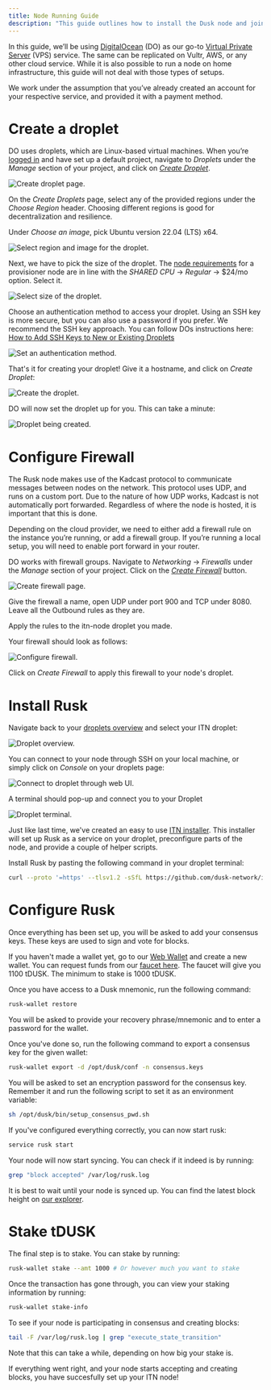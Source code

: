 ```yaml
---
title: Node Running Guide
description: "This guide outlines how to install the Dusk node and join ITN2"
---
```


In this guide, we’ll be using [DigitalOcean](https://www.digitalocean.com/) (DO) as our go-to [Virtual Private Server](https://en.wikipedia.org/wiki/Virtual_private_server) (VPS) service. The same can be replicated on Vultr, AWS, or any other cloud service. While it is also possible to run a node on home infrastructure, this guide will not deal with those types of setups. 

We work under the assumption that you’ve already created an account for your respective service, and provided it with a payment method.

# Create a droplet

DO uses droplets, which are Linux-based virtual machines. When you’re [logged in](https://cloud.digitalocean.com/login) and have set up a default project, navigate to _Droplets_ under the _Manage_ section of your project, and click on [_Create Droplet_](https://cloud.digitalocean.com/droplets/new).

![Create droplet page.](../../../assets/itn/node-guide/create-droplet.png)

On the _Create Droplets_ page, select any of the provided regions under the _Choose Region_ header. Choosing different regions is good for decentralization and resilience.

Under _Choose an image_, pick Ubuntu version 22.04 (LTS) x64.

![Select region and image for the droplet.](../../../assets/itn/node-guide/region-image-droplet.png)

Next, we have to pick the size of the droplet. The [node requirements](https://docs.dusk.network/getting-started/node-setup/node-requirements) for a provisioner node are in line with the _SHARED CPU_ -> _Regular_ -> $24/mo option. Select it.

![Select size of the droplet.](../../../assets/itn/node-guide/requirements-droplet.png)

Choose an authentication method to access your droplet. Using an SSH key is more secure, but you can also use a password if you prefer. We recommend the SSH key approach. You can follow DOs instructions here: [How to Add SSH Keys to New or Existing Droplets](https://docs.digitalocean.com/products/droplets/how-to/add-ssh-keys/)

![Set an authentication method.](../../../assets/itn/node-guide/authenticate-droplet.png)

That's it for creating your droplet! Give it a hostname, and click on _Create Droplet_:

![Create the droplet.](../../../assets/itn/node-guide/finish-droplet.png)

DO will now set the droplet up for you. This can take a minute:

![Droplet being created.](../../../assets/itn/node-guide/droplet-creation.png)

# Configure Firewall

The Rusk node makes use of the Kadcast protocol to communicate messages between nodes on the network. This protocol uses UDP, and runs on a custom port. Due to the nature of how UDP works, Kadcast is not automatically port forwarded. Regardless of where the node is hosted, it is important that this is done.

Depending on the cloud provider, we need to either add a firewall rule on the instance you’re running, or add a firewall group. If you’re running a local setup, you will need to enable port forward in your router.

DO works with firewall groups. Navigate to _Networking_ -> _Firewalls_ under the _Manage_ section of your project. Click on the [_Create Firewall_](https://cloud.digitalocean.com/networking/firewalls) button.

![Create firewall page.](../../../assets/itn/node-guide/create-firewall.png)

Give the firewall a name, open UDP under port 900 and TCP under 8080. Leave all the Outbound rules as they are. 

Apply the rules to the itn-node droplet you made.

Your firewall should look as follows:

![Configure firewall.](../../../assets/itn/node-guide/configure-firewall.png)

Click on _Create Firewall_ to apply this firewall to your node's droplet.

# Install Rusk

Navigate back to your [droplets overview](https://cloud.digitalocean.com/droplets) and select your ITN droplet:

![Droplet overview.](../../../assets/itn/node-guide/droplet-overview.png)

You can connect to your node through SSH on your local machine, or simply click on _Console_ on your droplets page:

![Connect to droplet through web UI.](../../../assets/itn/node-guide/droplet-console.png)

A terminal should pop-up and connect you to your Droplet

![Droplet terminal.](../../../assets/itn/node-guide/droplet-terminal.png)

Just like last time, we've created an easy to use [ITN installer](https://github.com/dusk-network/itn-installer). This installer will set up Rusk as a service on your droplet, preconfigure parts of the node, and provide a couple of helper scripts.

Install Rusk by pasting the following command in your droplet terminal:
```sh
curl --proto '=https' --tlsv1.2 -sSfL https://github.com/dusk-network/itn-installer/releases/download/v0.1.0/itn-installer.sh | sudo sh
```

# Configure Rusk

Once everything has been set up, you will be asked to add your consensus keys. These keys are used to sign and vote for blocks.

If you haven't made a wallet yet, go to our [Web Wallet](https://wallet.dusk.network/setup/) and create a new wallet. You can request funds from our [faucet here](https://faucet.dusk.network/). The faucet will give you 1100 tDUSK. The minimum to stake is 1000 tDUSK.

Once you have access to a Dusk mnemonic, run the following command:
```sh
rusk-wallet restore
```

You will be asked to provide your recovery phrase/mnemonic and to enter a password for the wallet. 

Once you've done so, run the following command to export a consensus key for the given wallet:
```sh
rusk-wallet export -d /opt/dusk/conf -n consensus.keys
```

You will be asked to set an encryption password for the consensus key. Remember it and run the following script to set it as an environment variable:
```sh
sh /opt/dusk/bin/setup_consensus_pwd.sh
```

If you've configured everything correctly, you can now start rusk:
```sh
service rusk start
```

Your node will now start syncing. You can check if it indeed is by running:
```sh
grep "block accepted" /var/log/rusk.log
```

It is best to wait until your node is synced up. You can find the latest block height on [our explorer](https://explorer.dusk.network/).

# Stake tDUSK

The final step is to stake. You can stake by running:
```sh
rusk-wallet stake --amt 1000 # Or however much you want to stake
```

Once the transaction has gone through, you can view your staking information by running:
```sh
rusk-wallet stake-info
```

To see if your node is participating in consensus and creating blocks:
```sh
tail -F /var/log/rusk.log | grep "execute_state_transition"
```

Note that this can take a while, depending on how big your stake is.

If everything went right, and your node starts accepting and creating blocks, you have succesfully set up your ITN node!